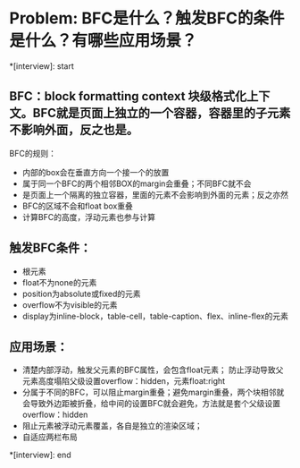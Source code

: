 # Problem: BFC是什么？触发BFC的条件是什么？有哪些应用场景？

*[interview]: start

## BFC：block formatting context 块级格式化上下文。BFC就是页面上独立的一个容器，容器里的子元素不影响外面，反之也是。

BFC的规则：
- 内部的box会在垂直方向一个接一个的放置
- 属于同一个BFC的两个相邻BOX的margin会重叠；不同BFC就不会
- 是页面上一个隔离的独立容器，里面的元素不会影响到外面的元素；反之亦然
- BFC的区域不会和float box重叠
- 计算BFC的高度，浮动元素也参与计算

## 触发BFC条件：
- 根元素
- float不为none的元素
- position为absolute或fixed的元素
- overflow不为visible的元素
- display为inline-block，table-cell，table-caption、flex、inline-flex的元素

## 应用场景：
- 清楚内部浮动，触发父元素的BFC属性，会包含float元素； 防止浮动导致父元素高度塌陷父级设置overflow：hidden，元素float:right
- 分属于不同的BFC，可以阻止margin重叠；避免margin重叠，两个块相邻就会导致外边距被折叠，给中间的设置BFC就会避免，方法就是套个父级设置overflow：hidden
- 阻止元素被浮动元素覆盖，各自是独立的渲染区域；
- 自适应两栏布局


*[interview]: end
